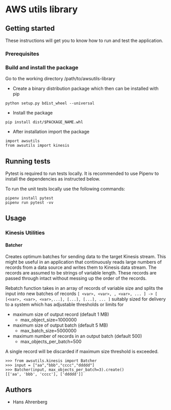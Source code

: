 # AWS utils library

## Getting started

These instructions will get you to know how to run and test the application.

### Prerequisites

### Build and install the package

Go to the working directory /path/to/awsutils-library

- Create a binary distribution package which then can be installed with pip

`python setup.py bdist_wheel --universal`

- Install the package

`pip install dist/$PACKAGE_NAME.whl`

- After installation import the package

```
import awsutils
from awsutils import kinesis
```

## Running tests

Pytest is required to run tests locally. It is recommended to use Pipenv to install the dependencies as instructed below.

To run the unit tests locally use the following commands:

```
pipenv install pytest
pipenv run pytest -vv
```

## Usage

### Kinesis Utilities

#### Batcher

Creates optimum batches for sending data to the target Kinesis stream. This might be useful in an application that continuously reads large numbers of records from a data source and writes them to Kinesis data stream. The records are assumed to be strings of variable length. These records are passed through intact without messing up the order of the records.

Rebatch function takes in an array of records of variable size and splits the input into new batches of records `[ <var>, <var>, , <var>, ... ] -> [ [<var>, <var>, <var>,...], [...], [...], ... ]` suitably sized for delivery to a system which has adjustable thresholds or limits for

- maximum size of output record (default 1 MB) 
    - max_object_size=1000000
- maximum size of output batch (default 5 MB)
    - max_batch_size=5000000
- maximum number of records in an output batch (default 500)
    - max_objects_per_batch=500

A single record will be discarded if maximum size threshold is exceeded.

```
>>> from awsutils.kinesis import Batcher
>>> input = ["aa","bbb","cccc","ddddd"]
>>> Batcher(input, max_objects_per_batch=3).create()
[['aa', 'bbb', 'cccc'], ['ddddd']]
```

## Authors

- Hans Ahrenberg